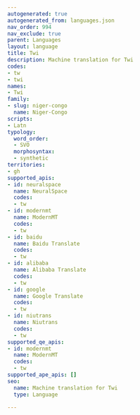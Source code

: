 ```yaml
---
autogenerated: true
autogenerated_from: languages.json
nav_order: 994
nav_exclude: true
parent: Languages
layout: language
title: Twi
description: Machine translation for Twi
codes:
- tw
- twi
names:
- Twi
family:
- slug: niger-congo
  name: Niger-Congo
scripts:
- Latn
typology:
  word_order:
  - SVO
  morphosyntax:
  - synthetic
territories:
- gh
supported_apis:
- id: neuralspace
  name: NeuralSpace
  codes:
  - tw
- id: modernmt
  name: ModernMT
  codes:
  - tw
- id: baidu
  name: Baidu Translate
  codes:
  - tw
- id: alibaba
  name: Alibaba Translate
  codes:
  - tw
- id: google
  name: Google Translate
  codes:
  - tw
- id: niutrans
  name: Niutrans
  codes:
  - tw
supported_qe_apis:
- id: modernmt
  name: ModernMT
  codes:
  - tw
supported_ape_apis: []
seo:
  name: Machine translation for Twi
  type: Language

---
```


